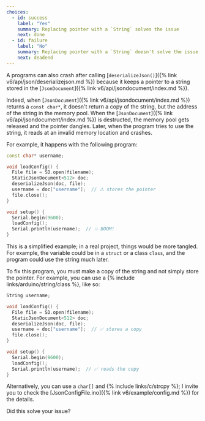 ```yaml
---
choices:
  - id: success
    label: "Yes"
    summary: Replacing pointer with a `String` solves the issue
    next: done
  - id: failure
    label: "No"
    summary: Replacing pointer with a `String` doesn't solve the issue
    next: deadend
---
```


A programs can also crash after calling [`deserializeJson()`]({% link v6/api/json/deserializejson.md %}) because it keeps a pointer to a string stored in the [`JsonDocument`]({% link v6/api/jsondocument/index.md %}).

Indeed, when [`JsonDocument`]({% link v6/api/jsondocument/index.md %}) returns a `const char*`, it doesn't return a copy of the string, but the address of the string in the memory pool. When the [`JsonDocument`]({% link v6/api/jsondocument/index.md %}) is destructed, the memory pool gets released and the pointer dangles. Later, when the program tries to use the string, it reads at an invalid memory location and crashes.

For example, it happens with the following program:

```c++
const char* username;

void loadConfig() {
  File file = SD.open(filename);
  StaticJsonDocument<512> doc;
  deserializeJson(doc, file);
  username = doc["username"];  // ⚠️ stores the pointer
  file.close();
}

void setup() {
  Serial.begin(9600);
  loadConfig();
  Serial.println(username);  // 💥 BOOM!
}
```

This is a simplified example; in a real project, things would be more tangled. For example, the variable could be in a `struct` or a class `class`, and the program could use the string much later.

To fix this program, you must make a copy of the string and not simply store the pointer. For example, you can use a {% include links/arduino/string/class %}, like so:

```c++
String username;

void loadConfig() {
  File file = SD.open(filename);
  StaticJsonDocument<512> doc;
  deserializeJson(doc, file);
  username = doc["username"];  // ✅ stores a copy
  file.close();
}

void setup() {
  Serial.begin(9600);
  loadConfig();
  Serial.println(username);  // ✅ reads the copy
}
```

Alternatively, you can use a `char[]` and {% include links/c/strcpy %}; I invite you to check the [JsonConfigFile.ino]({% link v6/example/config.md %}) for the details.

Did this solve your issue?